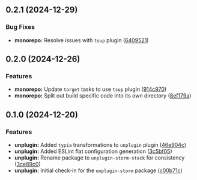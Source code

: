 ## 0.2.1 (2024-12-29)

### Bug Fixes

- **monorepo:** Resolve issues with `tsup` plugin ([6409521](https://github.com/storm-software/storm-stack/commit/6409521))

## 0.2.0 (2024-12-26)

### Features

- **monorepo:** Update `target` tasks to use `tsup` plugin ([914c970](https://github.com/storm-software/storm-stack/commit/914c970))
- **monorepo:** Split out build specific code into its own directory ([8ef179a](https://github.com/storm-software/storm-stack/commit/8ef179a))

## 0.1.0 (2024-12-20)

### Features

- **unplugin:** Added `typia` transformations to `unplugin` plugin
  ([46e904c](https://github.com/storm-software/storm-stack/commit/46e904c))
- **unplugin:** Added ESLint flat configuration generation
  ([3c5bf05](https://github.com/storm-software/storm-stack/commit/3c5bf05))
- **unplugin:** Rename package to `unplugin-storm-stack` for consistency
  ([3ce89c0](https://github.com/storm-software/storm-stack/commit/3ce89c0))
- **unplugin:** Initial check-in for the `unplugin-storm` package
  ([c00b71c](https://github.com/storm-software/storm-stack/commit/c00b71c))
